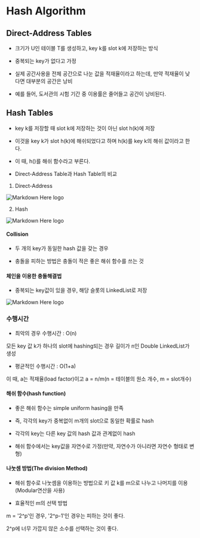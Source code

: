 ﻿# Hash Algorithm

## Direct-Address Tables

- 크기가 U인 테이블 T를 생성하고, key k를 slot k에 저장하는 방식

- 중복되는 key가 없다고 가정

- 실제 공간사용을 전체 공간으로 나눈 값을 적재율이라고 하는데, 만약 적재율이 낮다면 대부분의 공간은 낭비

- 예를 들어, 도서관의 시험 기간 중 이용률은 줄어들고 공간이 낭비된다.

## Hash Tables

- key k를 저장할 때 slot k에 저장하는 것이 아닌 slot h(k)에 저장

- 이것을 key k가 slot h(k)에 해쉬되었다고 하며 h(k)를 key k의 해쉬 값이라고 한다.

- 이 때, h()를 해쉬 함수라고 부른다.

- Direct-Address Table과 Hash Table의 비교

1. Direct-Address

![Markdown Here logo](http://cfile30.uf.tistory.com/image/243C0F4D58C544C5266079)

2. Hash

![Markdown Here logo](http://cfile29.uf.tistory.com/image/265D734D58C544C6226816)


#### Collision

- 두 개의 key가 동일한 hash 값을 갖는 경우

- 충돌을 피하는 방법은 충돌이 적은 좋은 해쉬 함수를 쓰는 것


#### 체인을 이용한 충돌해결법

- 중복되는 key값이 있을 경우, 해당 슬롯의 LinkedList로 저장

![Markdown Here logo](http://cfile2.uf.tistory.com/image/2746544B58C545F13078F0)


### 수행시간
- 최악의 경우 수행시간 : O(n)

모든 key 값 k가 하나의 slot에 hashing되는 경우 길이가 n인 Double LinkedList가 생성

- 평균적인 수행시간 : O(1+a)

이 때, a는 적재율(load factor)이고 a = n/m(n = 테이블의 원소 개수, m = slot개수)


#### 해쉬 함수(hash function)

- 좋은 해쉬 함수는 simple uniform hasing을 만족

- 즉, 각각의 key가 중복없이 m개의 slot으로 동일한 확률로 hash

- 각각의 key는 다른 key 값의 hash 값과 관계없이 hash

- 해쉬 함수에서는 key값을 자연수로 가정(만약, 자연수가 아니라면 자연수 형태로 변형)


#### 나눗셈 방법(The division Method)

- 해쉬 함수로 나눗셈을 이용하는 방법으로 키 값 k를 m으로 나누고 나머지를 이용(Modular연산을 사용)

- 효율적인 m의 선택 방법

m = '2^p'인 경우, '2^p-1'인 경우는 피하는 것이 좋다.

2^p에 너무 가깝지 않은 소수를 선택하는 것이 좋다.
